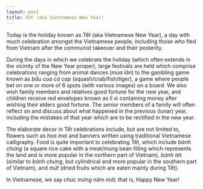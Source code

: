 ```yaml
---
layout: post
title: Tết (aka Vietnamese New Year)
---
```

Today is the holiday known as Tết (aka Vietnamese New Year), a day with much celebration amongst the Vietnamese people, including those who fled from Vietnam after the communist takeover and their posterity.

During the days in which we celebrate the holiday (which often extends in the vicinity of the New Year proper), large festivals are held which comprise celebrations ranging from animal dances (*múa lân*) to
the gambling game known as *bầu cua cá cọp* (squash/crab/fish/tiger), a game where people bet on one or more of 6 spots (with various images) on a board. We also wish family members and relatives good fortune
for the new year, and children receive red envelopes known as *lì xì* containing money after wishing their elders good fortune. The senior members of a family will often reflect on and discuss about what happened
in the previous (lunar) year, including the mistakes of that year which are to be rectified in the new year.

The elaborate decor in Tết celebrations include, but are not limited to, flowers such as *hoa mai* and banners written using traditional Vietnamese calligraphy. Food is quite important to celebrating Tết, which
include *bánh chưng* (a square rice cake with a meat/mung bean filling which represents the land and is more popular in the northern part of Vietnam), *bánh tét* (similar to *bánh chưng*, but cylindrical and
more popular in the southern part of Vietnam), and *mứt* (dried fruits which are eaten mainly during Tết).

In Vietnamese, we say *chúc mừng năm mới*; that is, Happy New Year!

